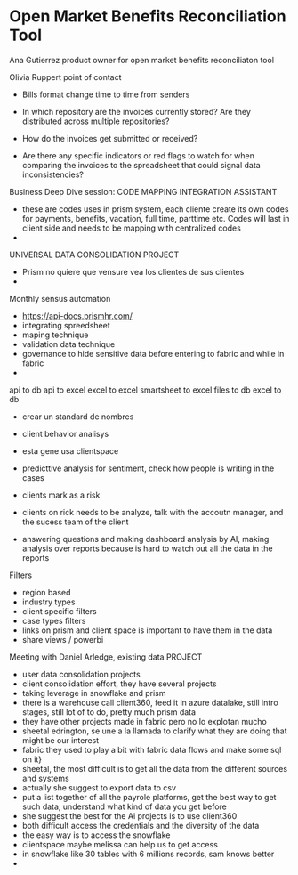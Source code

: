 # Open Market Benefits Reconciliation Tool

Ana Gutierrez product owner for open market benefits reconciliaton tool

Olivia Ruppert point of contact

- Bills format change time to time from senders

- In which repository are the invoices currently stored? Are they distributed across multiple repositories?

- How do the invoices get submitted or received?

- Are there any specific indicators or red flags to watch for when comparing the invoices to the spreadsheet that could signal data inconsistencies?

Business Deep Dive session: CODE MAPPING INTEGRATION ASSISTANT
- these are codes uses in prism system, each cliente create its own codes for payments, benefits, vacation, full time, parttime etc. Codes will last in client side and needs to be mapping with centralized codes
- 

UNIVERSAL DATA CONSOLIDATION PROJECT
- Prism no quiere que vensure vea los clientes de sus clientes
- 

Monthly sensus automation
- https://api-docs.prismhr.com/
- integrating spreedsheet
- maping technique
- validation data technique
- governance to hide sensitive data before entering to fabric and while in fabric
- 

api to db
api to excel
excel to excel
smartsheet to excel
files to db
excel to db

- crear un standard de nombres


- client behavior analisys
- esta gene usa clientspace
- predicttive analysis for sentiment, check how people is writing in the cases
- clients mark as a risk
- clients on rick needs to be analyze, talk with the accoutn manager, and the sucess team of the client
- answering questions and making dashboard analysis by AI, making analysis over reports because is hard to watch out all the data in the reports

Filters
- region based
- industry types
- client specific filters
- case types filters
- links on prism and client space is important to have them in the data
- share views / powerbi


Meeting with Daniel Arledge, existing data PROJECT
- user data consolidation projects
- client consolidation effort, they have several projects
- taking leverage in snowflake and prism
- there is a warehouse call client360, feed it in azure datalake, still intro stages, still lot of to do, pretty much prism data
- they have other projects made in fabric pero no lo explotan mucho
- sheetal edrington, se une a la llamada to clarify what they are doing that might be our interest
- fabric they used to play a bit with fabric data flows and make some sql on it}
- sheetal, the most difficult is to get all the data from the different sources and systems
- actually she suggest to export data to csv
- put a list together of all the payrole platforms, get the best way to get such data, understand what kind of data you get before
- she suggest the best for the Ai projects is to use client360
- both difficult access the credentials and the diversity of the data
- the easy way is to access the snowflake
- clientspace maybe melissa can help us to get access
- in snowflake like 30 tables with 6 millions records, sam knows better
- 